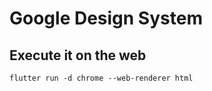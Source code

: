 # Google Design System

## Execute it on the web

```shell
flutter run -d chrome --web-renderer html
```